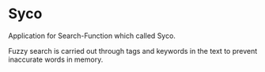 # Syco
Application for Search-Function which called Syco.

Fuzzy search is carried out through tags and keywords in the text to prevent inaccurate words in memory.
